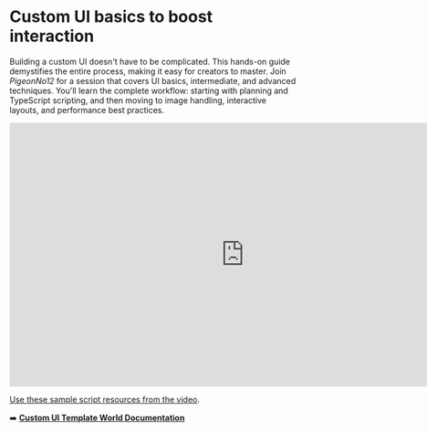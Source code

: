 # Custom UI basics to boost interaction
Building a custom UI doesn't have to be complicated. This hands-on guide demystifies the entire process, making it easy for creators to master. Join *PigeonNo12* for a session that covers UI basics, intermediate, and advanced techniques. You'll learn the complete workflow: starting with planning and TypeScript scripting, and then moving to image handling, interactive layouts, and performance best practices.


<iframe width="821" height="462" src="https://www.youtube.com/embed/e7ReN0gam5k" title="Custom UI Basics to Boost Interaction" frameborder="0" allow="accelerometer; autoplay; clipboard-write; encrypted-media; gyroscope; picture-in-picture; web-share" referrerpolicy="strict-origin-when-cross-origin" allowfullscreen></iframe>

[Use these sample script resources from the video](https://github.com/MHCPCreators/worlds-documentation/tree/main/docs/scripting-concepts-persistence-apis/custom-ui/cui-overview-video-resource-files).

➡️ **[Custom UI Template World Documentation](https://developers.meta.com/horizon-worlds/learn/documentation/tutorial-worlds/custom-ui-examples-tutorial/station-0-setup)** 